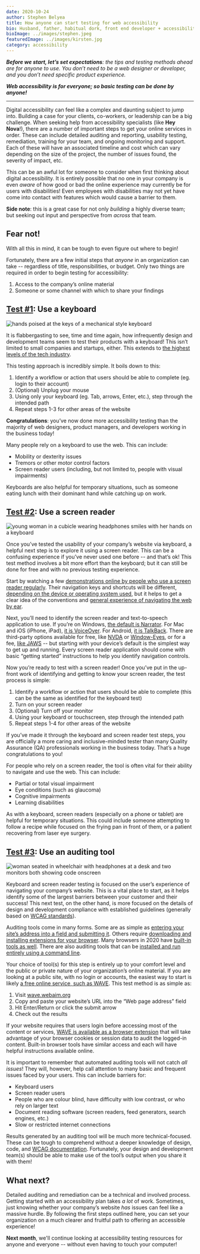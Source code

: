 ```yaml
---
date: 2020-10-24
author: Stephen Belyea
title: How anyone can start testing for web accessibility
bio: Husband, father, habitual dork, front end developer + accessibility instigator, attempted writer, ex-pat Maritimer. 
bioImage: ../images/stephen.jpeg
featuredImage: ../images/kirsten.jpg
category: accessibility
---
```


_**Before we start, let’s set expectations**: the tips and testing methods ahead are for anyone to use. You don’t need to be a web designer or developer, and you don’t need specific product experience._

_**Web accessibility is for everyone; so basic testing can be done by anyone!**_

---

Digital accessibility can feel like a complex and daunting subject to jump into. Building a case for your clients, co-workers, or leadership can be a big challenge. When seeking help from accessibility specialists (like **Hey Nova**!), there are a number of important steps to get your online services in order. These can include detailed auditing and reporting, usability testing, remediation, training for your team, and ongoing monitoring and support. Each of these will have an associated timeline and cost which can vary depending on the size of the project, the number of issues found, the severity of impact, etc.

This can be an awful lot for someone to consider when first thinking about digital accessibility. It is entirely possible that no one in your company is even _aware_ of how good or bad the online experience may currently be for users with disabilities! Even employees with disabilities may not yet have come into contact with features which would cause a barrier to them. 

**Side note**: this is a great case for not only _building_ a highly diverse team; but seeking out input and perspective from _across_ that team.

## Fear not!

With all this in mind, it can be tough to even figure out where to begin!

Fortunately, there are a few initial steps that _anyone_ in an organization can take -- regardless of title, responsibilities, or budget. Only two things are required in order to begin testing for accessibility:

1. Access to the company’s online material
2. Someone or some channel with which to share your findings

## <u>Test #1</u>: Use a keyboard

<!-- 
  Adobe stock image source: 
  https://stock.adobe.com/ca/images/close-up-of-female-hands-typing-on-keyboard/107155766?prev_url=detail 
-->
![hands poised at the keys of a mechanical style keyboard](https://as2.ftcdn.net/jpg/01/07/15/57/500_F_107155766_OWfm9pfbU8xCEFDkhbXYjNAQomqddULr.jpg)

It is flabbergasting to see, time and time again, how infrequently design and development teams seem to test their products with a keyboard! This isn’t limited to small companies and startups, either. This extends to [the highest levels of the tech industry](https://www.cnet.com/news/for-people-with-disabilities-accessibility-techs-still-not-all-it-could-be/).

This testing approach is incredibly simple. It boils down to this:

1. Identify a workflow or action that users should be able to complete (eg. login to their account)
2. (Optional) Unplug your mouse
3. Using only your keyboard (eg. Tab, arrows, Enter, etc.), step through the intended path
4. Repeat steps 1-3 for other areas of the website

**Congratulations**: you’ve now done more accessibility testing than the majority of web designers, product managers, and developers working in the business today! 

Many people rely on a keyboard to use the web. This can include: 

* Mobility or dexterity issues
* Tremors or other motor control factors
* Screen reader users (including, but not limited to, people with visual impairments)

Keyboards are also helpful for temporary situations, such as someone eating lunch with their dominant hand while catching up on work.

## <u>Test #2</u>: Use a screen reader

<!-- 
  Adobe stock image source: 
  https://stock.adobe.com/ca/images/disability-young-blind-person-happy-woman-in-headphone-typing-on-computer-keyboard-working-in-creative-workplace-office/371528441?prev_url=detail
-->
![young woman in a cubicle wearing headphones smiles with her hands on a keyboard](https://as1.ftcdn.net/jpg/03/71/52/84/500_F_371528441_nbtJWH0l7MXU08jvAO9wT5MGIRbvQmo3.jpg)

Once you’ve tested the usability of your company’s website via keyboard, a helpful next step is to explore it using a screen reader. This can be a confusing experience if you’ve never used one before -- and that’s ok! This test method involves a bit more effort than the keyboard; but it can still be done for free and with no previous testing experience.

Start by watching a few [demonstrations online by people who use a screen reader regularly](https://www.youtube.com/watch?v=dEbl5jvLKGQ). Their navigation keys and shortcuts will be different, [depending on the device or operating system used](https://www.youtube.com/watch?v=TiP7aantnvE), but it helps to get a clear idea of the conventions and [general experience of navigating the web by ear](https://www.youtube.com/watch?v=wueLXCbm_KY). 

Next, you’ll need to identify the screen reader and text-to-speech application to use. If you’re on Windows, [the default is Narrator](https://support.microsoft.com/en-us/windows/hear-text-read-aloud-with-narrator-040f16c1-4632-b64e-110a-da4a0ac56917). For Mac and iOS (iPhone, iPad), [it is VoiceOver](https://www.apple.com/voiceover/info/guide/_1121.html). For Android, [it is TalkBack](https://support.google.com/accessibility/android/answer/6007100?hl=en). There are third-party options available for free, like [NVDA](https://www.nvaccess.org/about-nvda/) or [Window-Eyes](https://www.perkinselearning.org/technology/getting-started/window-eyes), or for a fee, [like JAWS](https://www.freedomscientific.com/products/software/jaws/) -- but starting with your device’s default is the simplest way to get up and running. Every screen reader application should come with basic “getting started” instructions to help you identify navigation controls. 

Now you’re ready to test with a screen reader! Once you’ve put in the up-front work of identifying and getting to know your screen reader, the test process is simple:

1. Identify a workflow or action that users should be able to complete (this can be the same as identified for the keyboard test)
2. Turn on your screen reader
3. (Optional) Turn off your monitor
4. Using your keyboard or touchscreen, step through the intended path
5. Repeat steps 1-4 for other areas of the website

If you’ve made it through the keyboard and screen reader test steps, you are officially a more caring and inclusive-minded tester than many Quality Assurance (QA) professionals working in the business today. That’s a huge congratulations to you!

For people who rely on a screen reader, the tool is often vital for their ability to navigate and use the web. This can include: 

* Partial or total visual impairment 
* Eye conditions (such as glaucoma)
* Cognitive impairments
* Learning disabilities

As with a keyboard, screen readers (especially on a phone or tablet) are helpful for temporary situations. This could include someone attempting to follow a recipe while focused on the frying pan in front of them, or a patient recovering from laser eye surgery.

## <u>Test #3</u>: Use an auditing tool

<!-- 
  Adobe stock image source: 
  https://stock.adobe.com/ca/images/female-freelance-programmer-in-modern-headphones-sitting-in-wheelchair-and-using-computers-while-coding-web-game-at-home/353491288?prev_url=detail
-->
![woman seated in wheelchair with headphones at a desk and two monitors both showing code onscreen](https://as1.ftcdn.net/jpg/03/53/49/12/500_F_353491288_In0MRccyDkyCrQVeSOpVp14qbPRBoZqx.jpg)

Keyboard and screen reader testing is focused on the user’s experience of navigating your company’s website. This is a vital place to start, as it helps identify some of the largest barriers between your customer and their success! This next test, on the other hand, is more focused on the details of design and development compliance with established guidelines (generally based on [WCAG standards](https://www.w3.org/WAI/standards-guidelines/wcag/)).

Auditing tools come in many forms. Some are as simple as [entering your site’s address into a field and submitting it](https://wave.webaim.org/). Others require [downloading and installing extensions for your browser](https://chrome.google.com/webstore/detail/axe-web-accessibility-tes/lhdoppojpmngadmnindnejefpokejbdd). Many browsers in 2020 have [built-in tools as well](https://developer.mozilla.org/en-US/docs/Tools/Accessibility_inspector). There are also auditing tools that can be [installed and run entirely using a command line](https://www.npmjs.com/package/@axe-core/cli).

Your choice of tool(s) for this step is entirely up to your comfort level and the public or private nature of your organization’s online material. If you are looking at a public site, with no login or accounts, the easiest way to start is likely [a free online service, such as WAVE](https://wave.webaim.org/). This test method is as simple as:

1. Visit [wave.webaim.org](http://wave.webaim.org)
2. Copy and paste your website’s URL into the “Web page address” field
3. Hit Enter/Return or click the submit arrow
4. Check out the results

If your website requires that users login before accessing most of the content or services, [WAVE is available as a browser extension](https://wave.webaim.org/extension/) that will take advantage of your browser cookies or session data to audit the logged-in content. Built-in browser tools have similar access and each will have helpful instructions available online. 

It is important to remember that automated auditing tools will not catch _all issues_! They will, however, help call attention to many basic and frequent issues faced by your users. This can include barriers for:

* Keyboard users
* Screen reader users
* People who are colour blind, have difficulty with low contrast, or who rely on larger text
* Document reading software (screen readers, feed generators, search engines, etc.) 
* Slow or restricted internet connections

Results generated by an auditing tool will be much more technical-focused. These can be tough to comprehend without a deeper knowledge of design, code, and [WCAG documentation](https://www.w3.org/WAI/standards-guidelines/wcag/). Fortunately, your design and development team(s) should be able to make use of the tool’s output when you share it with them!

## What next?

Detailed auditing and remediation can be a technical and involved process. Getting started with an accessibility plan takes _a lot_ of work. Sometimes, just knowing whether your company’s website _has_ issues can feel like a massive hurdle. By following the first steps outlined here, you can set your organization on a much clearer and fruitful path to offering an accessible experience! 

**Next month**, we'll continue looking at accessibility testing resources for anyone and everyone -- without even having to touch your computer!
